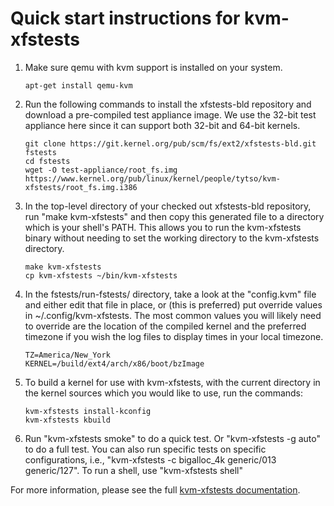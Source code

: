 # Quick start instructions for kvm-xfstests

1.  Make sure qemu with kvm support is installed on your system.

        apt-get install qemu-kvm

2.  Run the following commands to install the xfstests-bld repository
    and download a pre-compiled test appliance image.  We use the
    32-bit test appliance here since it can support both 32-bit and
    64-bit kernels.

        git clone https://git.kernel.org/pub/scm/fs/ext2/xfstests-bld.git fstests
        cd fstests
        wget -O test-appliance/root_fs.img https://www.kernel.org/pub/linux/kernel/people/tytso/kvm-xfstests/root_fs.img.i386

3.  In the top-level directory of your checked out xfstests-bld
    repository, run "make kvm-xfstests" and then copy this generated
    file to a directory which is your shell's PATH.  This allows you
    to run the kvm-xfstests binary without needing to set the
    working directory to the kvm-xfstests directory.

        make kvm-xfstests
        cp kvm-xfstests ~/bin/kvm-xfstests

4.  In the fstests/run-fstests/ directory, take a look at the
    "config.kvm" file and either edit that file in place, or (this is
    preferred) put override values in ~/.config/kvm-xfstests.  The
    most common values you will likely need to override are the
    location of the compiled kernel and the preferred timezone if you
    wish the log files to display times in your local timezone.

        TZ=America/New_York
        KERNEL=/build/ext4/arch/x86/boot/bzImage

5.  To build a kernel for use with kvm-xfstests, with the current
    directory in the kernel sources which you would like to use, run
    the commands:

        kvm-xfstests install-kconfig
        kvm-xfstests kbuild

6.  Run "kvm-xfstests smoke" to do a quick test.  Or "kvm-xfstests
    -g auto" to do a full test.  You can also run specific tests on
    specific configurations, i.e., "kvm-xfstests -c bigalloc_4k
    generic/013 generic/127".   To run a shell, use "kvm-xfstests shell"

For more information, please see the full [kvm-xfstests
documentation](kvm-xfstests.md).
